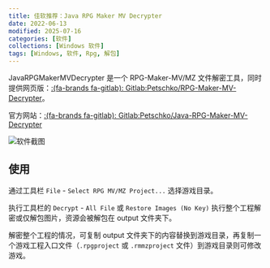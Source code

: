 ```yaml
---
title: 佳软推荐：Java RPG Maker MV Decrypter
date: 2022-06-13
modified: 2025-07-16
categories: [软件]
collections: [Windows 软件]
tags: [Windows, 软件, Rpg, 解包]
---
```


JavaRPGMakerMVDecrypter 是一个 RPG-Maker-MV/MZ 文件解密工具，同时提供网页版：[:(fa-brands fa-gitlab): Gitlab:Petschko/RPG-Maker-MV-Decrypter](https://gitlab.com/Petschko/RPG-Maker-MV-Decrypter)。 

官方网站：[:(fa-brands fa-gitlab): Gitlab:Petschko/Java-RPG-Maker-MV-Decrypter](https://gitlab.com/Petschko/Java-RPG-Maker-MV-Decrypter)

<!--more-->

![软件截图](https://assets.eroneko.eu.org/blog/software/javarpgmakermvdecrypter-01.webp)

## 使用

通过工具栏 `File` - `Select RPG MV/MZ Project...` 选择游戏目录。

执行工具栏的 `Decrypt` - `All File` 或 `Restore Images (No Key)` 执行整个工程解密或仅解包图片，资源会被解包在 output 文件夹下。

解密整个工程的情况，可复制 output 文件夹下的内容替换到游戏目录，再复制一个游戏工程入口文件（`.rpgproject` 或 `.rmmzproject` 文件）到游戏目录则可修改游戏。
